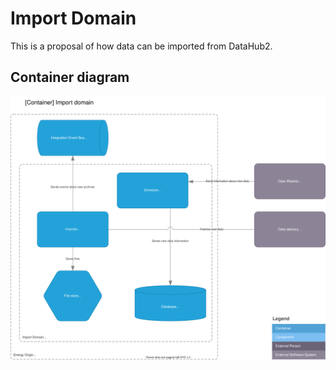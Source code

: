 # Import Domain

This is a proposal of how data can be imported from DataHub2.

## Container diagram

![Container diagram](../diagrams/import.container.drawio.svg)

